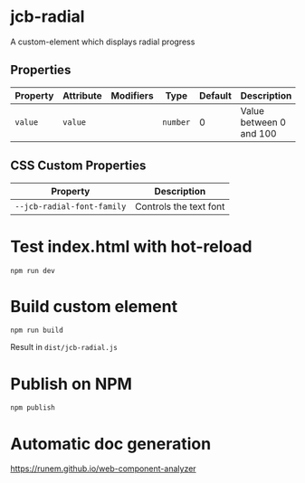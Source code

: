 
# jcb-radial

A custom-element which displays radial progress

## Properties

| Property                         | Attribute | Modifiers | Type                           | Default       | Description                                      |
|----------------------------------|-----------|-----------|--------------------------------|---------------|--------------------------------------------------|
| `value`                          | `value`   |           | `number`                       | 0             | Value between 0 and 100                          |


## CSS Custom Properties

| Property                   | Description                                      |
|----------------------------|--------------------------------------------------|
| `--jcb-radial-font-family` | Controls the text font                           |


# Test index.html with hot-reload
```
npm run dev
```

# Build custom element
```
npm run build
```

Result in `dist/jcb-radial.js`


# Publish on NPM
```
npm publish
```

# Automatic doc generation

https://runem.github.io/web-component-analyzer
